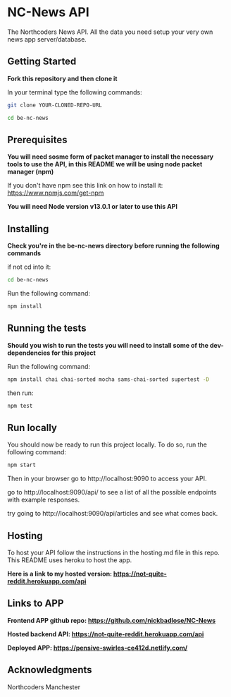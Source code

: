 # NC-News API

The Northcoders News API. All the data you need setup your very own news app server/database.

## Getting Started

**Fork this repository and then clone it**

In your terminal type the following commands:

```bash
git clone YOUR-CLONED-REPO-URL

cd be-nc-news
```

## Prerequisites

**You will need sosme form of packet manager to install the necessary tools to use the API, in this README we will be using node packet manager (npm)**

If you don't have npm see this link on how to install it: https://www.npmjs.com/get-npm

**You will need Node version v13.0.1 or later to use this API**

## Installing

**Check you're in the be-nc-news directory before running the following commands**

if not cd into it:

```bash
cd be-nc-news
```

Run the following command:

```bash
npm install
```

## Running the tests

**Should you wish to run the tests you will need to install some of the dev-dependencies for this project**

Run the following command:

```bash
npm install chai chai-sorted mocha sams-chai-sorted supertest -D
```

then run:

```bash
npm test
```

## Run locally

You should now be ready to run this project locally. To do so, run the following command:

```bash
npm start
```

Then in your browser go to http://localhost:9090 to access your API.

go to http://localhost:9090/api/ to see a list of all the possible endpoints with example responses.

try going to http://localhost:9090/api/articles and see what comes back.

## Hosting

To host your API follow the instructions in the hosting.md file in this repo. This README uses heroku to host the app.

**Here is a link to my hosted version: https://not-quite-reddit.herokuapp.com/api**

## Links to APP

**Frontend APP github repo: https://github.com/nickbadlose/NC-News**

**Hosted backend API: https://not-quite-reddit.herokuapp.com/api**

**Deployed APP: https://pensive-swirles-ce412d.netlify.com/**

## Acknowledgments

Northcoders Manchester
